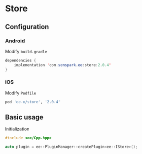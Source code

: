 # Store
## Configuration
### Android
Modify `build.gradle`
```java
dependencies {
    implementation 'com.senspark.ee:store:2.0.4'
}
```

### iOS
Modify `Podfile`
```ruby
pod 'ee-x/store', '2.0.4'
```

## Basic usage
Initialization
```cpp
#include <ee/Cpp.hpp>

auto plugin = ee::PluginManager::createPlugin<ee::IStore>();
```